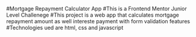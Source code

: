 #Mortgage Repayment Calculator App
#This is a Frontend Mentor Junior Level Challenege
#This project is a web app that calculates mortgage repayment amount as well intereste payment with form validation features
#Technologies ued are html, css and javascript
